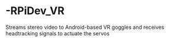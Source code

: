 # -RPiDev_VR
Streams stereo video to Android-based VR goggles and receives headtracking signals to actuate the servos
